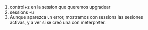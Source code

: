 1. control+z en la session que queremos upgradear
2. sessions -u <id> 
3. Aunque aparezca un error, mostramos con sessions las sesiones activas, y a ver si se creó una con meterpreter.
	